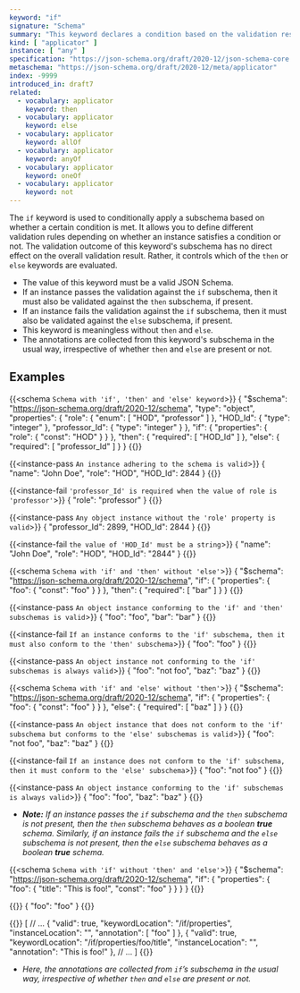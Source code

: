 ```yaml
---
keyword: "if"
signature: "Schema"
summary: "This keyword declares a condition based on the validation result of the given schema."
kind: [ "applicator" ]
instance: [ "any" ]
specification: "https://json-schema.org/draft/2020-12/json-schema-core.html#section-10.2.2.1"
metaschema: "https://json-schema.org/draft/2020-12/meta/applicator"
index: -9999
introduced_in: draft7
related:
  - vocabulary: applicator
    keyword: then
  - vocabulary: applicator
    keyword: else
  - vocabulary: applicator
    keyword: allOf
  - vocabulary: applicator
    keyword: anyOf
  - vocabulary: applicator
    keyword: oneOf
  - vocabulary: applicator
    keyword: not
---
```


The `if` keyword is used to conditionally apply a subschema based on whether a certain condition is met. It allows you to define different validation rules depending on whether an instance satisfies a condition or not. The validation outcome of this keyword's subschema has no direct effect on the overall validation result. Rather, it controls which of the `then` or `else` keywords are evaluated.

* The value of this keyword must be a valid JSON Schema.
* If an instance passes the validation against the `if` subschema, then it must also be validated against the `then` subschema, if present.
* If an instance fails the validation against the `if` subschema, then it must also be validated against the `else` subschema, if present.
* This keyword is meaningless without `then` and `else`.
* The annotations are collected from this keyword's subschema in the usual way, irrespective of whether `then` and `else` are present or not.

## Examples

{{<schema `Schema with 'if', 'then' and 'else' keyword`>}}
{
  "$schema": "https://json-schema.org/draft/2020-12/schema",
  "type": "object",
  "properties": {
    "role": { "enum": [ "HOD", "professor" ] },
    "HOD_Id": { "type": "integer" },
    "professor_Id": { "type": "integer" }
  },
  "if": {
    "properties":
      { "role": { "const": "HOD" }
    }
  },
  "then": { "required": [ "HOD_Id" ] },
  "else": { "required": [ "professor_Id" ] }
}
{{</schema>}}

{{<instance-pass `An instance adhering to the schema is valid`>}}
{ "name": "John Doe", "role": "HOD", "HOD_Id": 2844 }
{{</instance-pass>}}

{{<instance-fail `'professor_Id' is required when the value of role is 'professor'`>}}
{ "role": "professor" }
{{</instance-fail>}}

{{<instance-pass `Any object instance without the 'role' property is valid`>}}
{ "professor_Id": 2899, "HOD_Id": 2844 }
{{</instance-pass>}}

{{<instance-fail `the value of 'HOD_Id' must be a string`>}}
{ "name": "John Doe", "role": "HOD", "HOD_Id": "2844" }
{{</instance-fail>}}

{{<schema `Schema with 'if' and 'then' without 'else'`>}}
{
  "$schema": "https://json-schema.org/draft/2020-12/schema",
  "if": {
    "properties":
      { "foo": { "const": "foo" }
    }
  },
  "then": { "required": [ "bar" ] }
}
{{</schema>}}

{{<instance-pass `An object instance conforming to the 'if' and 'then' subschemas is valid`>}}
{ "foo": "foo", "bar": "bar" }
{{</instance-pass>}}

{{<instance-fail `If an instance conforms to the 'if' subschema, then it must also conform to the 'then' subschema`>}}
{ "foo": "foo" }
{{</instance-fail>}}

{{<instance-pass `An object instance not conforming to the 'if' subschemas is always valid`>}}
{ "foo": "not foo", "baz": "baz" }
{{</instance-pass>}}

{{<schema `Schema with 'if' and 'else' without 'then'`>}}
{
  "$schema": "https://json-schema.org/draft/2020-12/schema",
  "if": {
    "properties":
      { "foo": { "const": "foo" }
    }
  },
  "else": { "required": [ "baz" ] }
}
{{</schema>}}

{{<instance-pass `An object instance that does not conform to the 'if' subschema but conforms to the 'else' subschemas is valid`>}}
{ "foo": "not foo", "baz": "baz" }
{{</instance-pass>}}

{{<instance-fail `If an instance does not conform to the 'if' subschema, then it must conform to the 'else' subschema`>}}
{ "foo": "not foo" }
{{</instance-fail>}}

{{<instance-pass `An object instance conforming to the 'if' subschemas is always valid`>}}
{ "foo": "foo", "baz": "baz" }
{{</instance-pass>}}
- _**Note:** If an instance passes the `if` subschema and the `then` subschema is not present, then the `then` subschema behaves as a boolean __true__ schema. Similarly, if an instance fails the `if` subschema and the `else` subschema is not present, then the `else` subschema behaves as a boolean __true__ schema._

{{<schema `Schema with 'if' without 'then' and 'else'`>}}
{
  "$schema": "https://json-schema.org/draft/2020-12/schema",
  "if": {
    "properties": {
      "foo": {
        "title": "This is foo!",
        "const": "foo"
      }
    }
  }
}
{{</schema>}}

{{<instance-pass>}}
{ "foo": "foo" }
{{</instance-pass>}}

{{<instance-annotation>}}
[
  // ...
  {
    "valid": true,
    "keywordLocation": "/if/properties",
    "instanceLocation": "",
    "annotation": [ "foo" ]
  },
  {
    "valid": true,
    "keywordLocation": "/if/properties/foo/title",
    "instanceLocation": "",
    "annotation": "This is foo!"
  },
  // ...
]
{{</instance-annotation>}}
* _Here, the annotations are collected from `if`’s subschema in the usual way, irrespective of whether `then` and `else` are present or not._